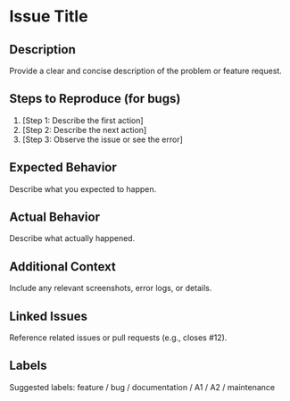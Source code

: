 # Issue Title

## Description

Provide a clear and concise description of the problem or feature request.

## Steps to Reproduce (for bugs)

1. [Step 1: Describe the first action]
2. [Step 2: Describe the next action]
3. [Step 3: Observe the issue or see the error]

## Expected Behavior

Describe what you expected to happen.

## Actual Behavior

Describe what actually happened.

## Additional Context

Include any relevant screenshots, error logs, or details.

## Linked Issues

Reference related issues or pull requests (e.g., closes #12).

## Labels

Suggested labels: feature / bug / documentation / A1 / A2 / maintenance
